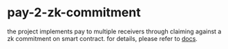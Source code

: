 # pay-2-zk-commitment
the project implements pay to multiple receivers through claiming against a zk commitment on smart contract. for details, please refer to [docs](docs/design.md).

